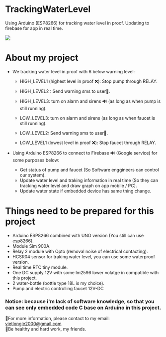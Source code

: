 # TrackingWaterLevel  
Using Arduino (ESP8266) for tracking water level in proof. Updating to firebase for app in real time. 

![](https://arduino.esp8266.vn/_images/Iot-wifi-uno-hw-pinout1.png)

# About my project  

* We tracking water level in proof with 6 below warning level:  
  * HIGH_LEVEL1 (highest level in proof ❌): Stop pump through RELAY.  
  * HIGH_LEVEL2 : Send warning sms to user📲.  
  * HIGH_LEVEL3: turn on alarm and sirens 🔊 (as long as when pump is still running).  
  
  * LOW_LEVEL3: turn on alarm and sirens (as long as when faucet is still running).  
  * LOW_LEVEL2: Send warning sms to user📲.  
  * LOW_LEVEL1 (lowest level in proof ❌): Stop faucet through RELAY.  

* Using Arduino ESP8266 to connect to Firebase 🔊 (Google service) for some purposes below:  
  
  * Get status of pump and faucet (So Software enggineers can control our system).  
  * Update water level and traking information in real time (So they can tracking water level and draw graph on app mobile / PC).  
  * Update water state if embedded device has same thing change.  

# Things need to be prepared for this project  

* Arduino ESP8266 combined with UNO version (You still can use esp8266).  
* Module Sim 900A.  
* Relay 2 module with Opto (removal noise of electrical contacting).  
* HCSR04 sensor for traking water level, you can use some waterproof version.  
* Real time RTC tiny module.  
* One  DC supply 12V with some lm2596 lower volatge in compatible with this project.  
* 2 water-bottle (bottle type 18L is my choice).  
* Pump and electric controlling faucet 12V-DC  

### Notice: because i'm lack of software knowledge, so that you can see only embedded code C base on Arduino in this project.  

📌For more information, please contact to my email: vietlongle2000@gmail.com  
📌Be healthy and hard work, my friends.  
